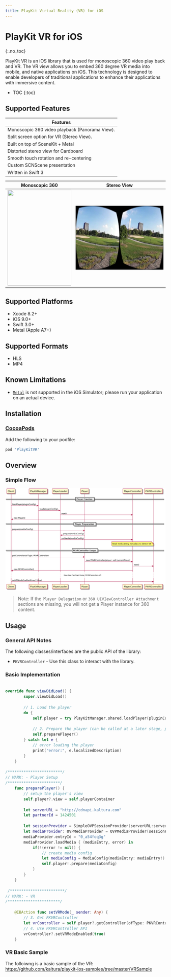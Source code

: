 ```yaml
---
title: PlayKit Virtual Reality (VR) for iOS
---
```


# PlayKit VR for iOS

{:.no_toc}

PlayKit VR is an iOS library that is used for monoscopic 360 video play back and VR. The VR view allows you to embed 360 degree VR media into mobile, and native applications on iOS. This technology is designed to enable developers of traditional applications to enhance their applications with immersive content.

* TOC
{:toc}

## Supported Features  

| Features
|---------
| Monoscopic 360 video playback (Panorama View).
| Split screen option for VR (Stereo View).
| Built on top of SceneKit + Metal
| Distorted stereo view for Cardboard
| Smooth touch rotation and re-centering
| Custom SCNScene presentation
| Written in Swift 3


Monoscopic 360             |  Stereo View
:-------------------------:|:-------------------------:
<img src="Resources/panorama-preview.gif" width="200" height="300">  |  <img src="Resources/StereoView.png" width="300" height="200">


## Supported Platforms  

- Xcode 8.2+
- iOS 9.0+
- Swift 3.0+
- Metal (Apple A7+)

## Supported Formats  

- HLS
- MP4

## Known Limitations  

- [`Metal`](https://developer.apple.com/documentation/metal) is not supported in the iOS Simulator; please run your application on an actual device.

## Installation  

### [CocoaPods](https://cocoapods.org/)

Add the following  to your podfile:

```ruby
pod 'PlayKitVR'
```

## Overview  

### Simple Flow  

![](Resources/basicFlow.png)

>Note: If the `Player Delegation` or `360 UIVIewController Attachment` sections are missing, you will not get a Player instance for 360 content.

## Usage  

### General API Notes  

The following classes/interfaces are the public API of the library:

* `PKVRController` - Use this class to interact with the library.

### Basic Implementation  

```swift

override func viewDidLoad() {
        super.viewDidLoad()
        
        // 1. Load the player
        do {
            self.player = try PlayKitManager.shared.loadPlayer(pluginConfig: nil)
            
            // 2. Prepare the player (can be called at a later stage, preparing starts buffering the video)
            self.preparePlayer()
        } catch let e {
            // error loading the player
            print("error:", e.localizedDescription)
        }
    }
    
/************************/
// MARK: - Player Setup
/***********************/
    func preparePlayer() {
        // setup the player's view
        self.player?.view = self.playerContainer
        
        let serverURL = "http://cdnapi.kaltura.com"
        let partnerId = 1424501
        
        let sessionProvider = SimpleOVPSessionProvider(serverURL:serverURL, partnerId: Int64(partnerId), ks: nil)
        let mediaProvider: OVPMediaProvider = OVPMediaProvider(sessionProvider)
        mediaProvider.entryId = "0_a54foq3g"
        mediaProvider.loadMedia { (mediaEntry, error) in
            if(!(error != nil)) {
                // create media config
                let mediaConfig = MediaConfig(mediaEntry: mediaEntry!)
                self.player!.prepare(mediaConfig)
            }
        }
    }
    
 /************************/
// MARK: - VR
/***********************/
    
    @IBAction func setVRMode(_ sender: Any) {
        // 3. Get PKVRController
        let vrController = self.player?.getController(ofType: PKVRController.self)
        // 4. Use PKVRController API
        vrController?.setVRModeEnabled(true)
    }
```

### VR Basic Sample  

The folloiwng is a basic sample of the VR:
https://github.com/kaltura/playkit-ios-samples/tree/master/VRSample
